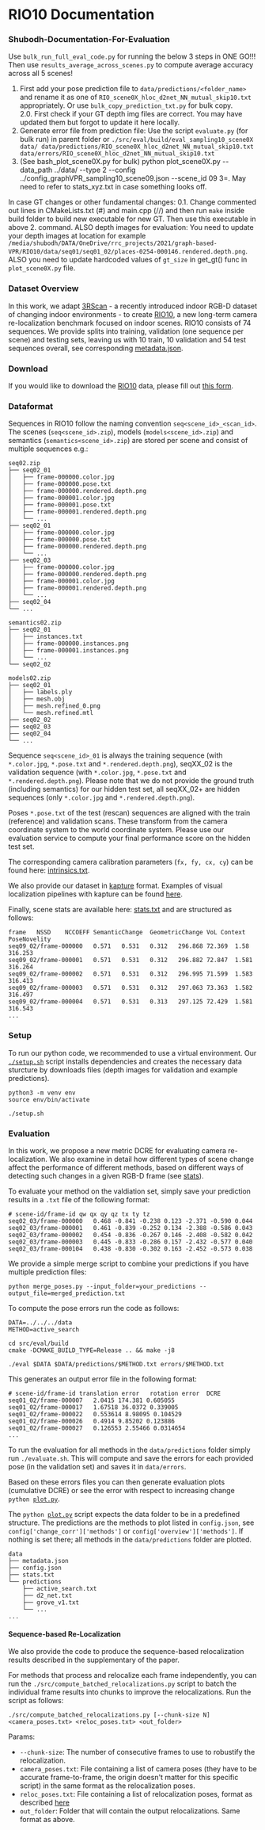 # RIO10 Documentation

### Shubodh-Documentation-For-Evaluation

Use `bulk_run_full_eval_code.py` for running the below 3 steps in ONE GO!!! Then use `results_average_across_scenes.py` to compute average accuracy across all 5 scenes!

1. First add your pose prediction file to `data/predictions/<folder_name>` and rename it as one of `RIO_scene0X_hloc_d2net_NN_mutual_skip10.txt` appropriately. Or use `bulk_copy_prediction_txt.py` for bulk copy.   
2.0. First check if your GT depth img files are correct. You may have updated them but forgot to update it here locally.
2. Generate error file from prediction file: Use the script `evaluate.py` (for bulk run) in parent folder or `./src/eval/build/eval_sampling10_scene0X data/ data/predictions/RIO_scene0X_hloc_d2net_NN_mutual_skip10.txt data/errors/RIO_scene0X_hloc_d2net_NN_mutual_skip10.txt`
3. (See bash_plot_scene0X.py for bulk) python plot_scene0X.py --data_path ../data/ --type 2 --config ../config_graphVPR_sampling10_scene09.json --scene_id 09
3=. May need to refer to stats_xyz.txt in case something looks off.

In case GT changes or other fundamental changes:
0.1. Change commented out lines in CMakeLists.txt (#) and main.cpp (//) and then run `make` inside build folder to build new executable for new GT. Then use this executable in above 2. command. ALSO depth images for evaluation: You need to update your depth images at location for example `/media/shubodh/DATA/OneDrive/rrc_projects/2021/graph-based-VPR/RIO10/data/seq01/seq01_02/places-0254-000146.rendered.depth.png`. ALSO you need to update hardcoded values of `gt_size` in get_gt() func in `plot_scene0X.py` file.

### Dataset Overview

In this work, we adapt [3RScan](https://waldjohannau.github.io/RIO) - a recently introduced indoor RGB-D dataset of changing indoor environments - to create [RIO10](https://waldjohannau.github.io/RIO10), a new long-term camera re-localization benchmark focused on indoor scenes. RIO10 consists of 74 sequences. We provide splits into training, validation (one sequence per scene) and testing sets, leaving us with 10 train, 10 validation and 54 test sequences overall, see corresponding [metadata.json](data/metadata.json).

### Download

If you would like to download the [RIO10](https://waldjohannau.github.io/RIO10) data, please fill out [this form](https://docs.google.com/forms/d/e/1FAIpQLScA-zciAgxMz7r8xirsPQodeQnPk2XA68yBpSxP10167B-M_g/viewform?usp=sf_link). 

### Dataformat

Sequences in RIO10 follow the naming convention `seq<scene_id>_<scan_id>`. The scenes (`seq<scene_id>.zip`), models (`models<scene_id>.zip`) and semantics (`semantics<scene_id>.zip`) are stored per scene and consist of multiple sequences e.g.:
    
```
seq02.zip
├── seq02_01
│   ├── frame-000000.color.jpg
│   ├── frame-000000.pose.txt
│   ├── frame-000000.rendered.depth.png
│   ├── frame-000001.color.jpg
│   ├── frame-000001.pose.txt
│   ├── frame-000001.rendered.depth.png
│   └── ...
├── seq02_01
│   ├── frame-000000.color.jpg
│   ├── frame-000000.pose.txt
│   ├── frame-000000.rendered.depth.png
│   └── ...
├── seq02_03
│   ├── frame-000000.color.jpg
│   ├── frame-000000.rendered.depth.png
│   ├── frame-000001.color.jpg
│   ├── frame-000001.rendered.depth.png
│   └── ...
├── seq02_04
└── ...
```

```
semantics02.zip
├── seq02_01
│   ├── instances.txt
│   ├── frame-000000.instances.png
│   ├── frame-000001.instances.png
│   └── ...
└── seq02_02
```

```
models02.zip
├── seq02_01
│   ├── labels.ply
│   ├── mesh.obj
│   ├── mesh.refined_0.png
│   └── mesh.refined.mtl
├── seq02_02
├── seq02_03
├── seq02_04
└── ...
```

Sequence `seq<scene_id>_01` is always the training sequence (with `*.color.jpg`, `*.pose.txt` and `*.rendered.depth.png`), seqXX_02 is the validation sequence (with `*.color.jpg`, `*.pose.txt` and `*.rendered.depth.png`). Please note that we do not provide the ground truth (including semantics) for our hidden test set, all seqXX_02+ are hidden sequences (only `*.color.jpg` and `*.rendered.depth.png`).

Poses `*.pose.txt` of the test (rescan) sequences are aligned with the train (reference) and validation scans. These transform from the camera coordinate system to the world coordinate system. Please use our evaluation service to compute your final performance score on the hidden test set.

The corresponding camera calibration parameters (`fx, fy, cx, cy`) can be found here: [intrinsics.txt](data/intrinsics.txt).

We also provide our dataset in [kapture](https://github.com/naver/kapture) format. Examples of visual localization pipelines with kapture can be found [here](https://github.com/naver/kapture-localization).

Finally, scene stats are available here: [stats.txt](data/stats.txt) and are structured as follows:

```
frame	NSSD	NCCOEFF	SemanticChange	GeometricChange	VoL	Context	PoseNovelity
seq09_02/frame-000000	0.571	0.531	0.312	296.868	72.369	1.58	316.253
seq09_02/frame-000001	0.571	0.531	0.312	296.882	72.847	1.581	316.264
seq09_02/frame-000002	0.571	0.531	0.312	296.995	71.599	1.583	316.413
seq09_02/frame-000003	0.571	0.531	0.312	297.063	73.363	1.582	316.497
seq09_02/frame-000004	0.571	0.531	0.313	297.125	72.429	1.581	316.543
...
```

### Setup

To run our python code, we recommended to use a virtual environment. Our [`./setup.sh`](setup.sh) script installs dependencies and creates the necessary data sturcture by downloads files (depth images for validation and example predictions).

```
python3 -m venv env
source env/bin/activate

./setup.sh
```

### Evaluation

In this work, we propose a new metric DCRE for evaluating camera re-localization. We also examine in detail how different types of scene change affect the performance of different methods, based on different ways of detecting such changes in a given RGB-D frame (see [stats](data/stats.txt)).

To evaluate your method on the valdiation set, simply save your prediction results in a `.txt` file of the following format:

```
# scene-id/frame-id qw qx qy qz tx ty tz
seq02_03/frame-000000	0.468 -0.841 -0.238 0.123 -2.371 -0.590 0.044
seq02_03/frame-000001	0.461 -0.839 -0.252 0.134 -2.388 -0.586 0.043
seq02_03/frame-000002	0.454 -0.836 -0.267 0.146 -2.408 -0.582 0.042
seq02_03/frame-000003	0.445 -0.833 -0.286 0.157 -2.432 -0.577 0.040
seq02_03/frame-000104	0.438 -0.830 -0.302 0.163 -2.452 -0.573 0.038
```

We provide a simple merge script to combine your predictions if you have multiple prediction files:

```
python merge_poses.py --input_folder=your_predictions --output_file=merged_prediction.txt
```

To compute the pose errors run the code as follows: 

```
DATA=../../../data
METHOD=active_search

cd src/eval/build
cmake -DCMAKE_BUILD_TYPE=Release .. && make -j8

./eval $DATA $DATA/predictions/$METHOD.txt errors/$METHOD.txt
```

This generates an output error file in the following format:

```
# scene-id/frame-id	translation error	rotation error	DCRE
seq01_02/frame-000007	2.0415 174.381 0.605055
seq01_02/frame-000017	1.67518 36.0372 0.339005
seq01_02/frame-000022	0.553614 8.98095 0.104529
seq01_02/frame-000026	0.4914 9.85202 0.123886
seq01_02/frame-000027	0.126553 2.55466 0.0314654
...
```

To run the evaluation for all methods in the `data/predictions` folder simply run `./evaluate.sh`. This will compute and save the errors for each provided pose (in the validation set) and saves it in `data/errors`.

Based on these errors files you can then generate evaluation plots (cumulative DCRE) or see the error with respect to increasing change  `python `[`plot.py`](src/plot.py).


The `python `[`plot.py`](src/plot.py) script expects the data folder to be in a predefined structure. The predictions are the methods to plot listed in `config.json`, see `config['change_corr']['methods']` or `config['overview']['methods']`. If nothing is set there; all methods in the `data/predictions` folder are plotted.

```
data
├── metadata.json
├── config.json
├── stats.txt
└── predictions
    ├── active_search.txt
    ├── d2_net.txt
    ├── grove_v1.txt
    └── ...
...
```

#### Sequence-based Re-Localization

We also provide the code to produce the sequence-based relocalization results described in the supplementary of the paper.

For methods that process and relocalize each frame independently, you can run
the `./src/compute_batched_relocalizations.py` script to batch the individual frame results into chunks to improve the relocalizations.
Run the script as follows:

`./src/compute_batched_relocalizations.py [--chunk-size N] <camera_poses.txt> <reloc_poses.txt> <out_folder>`

Params:
- `--chunk-size`: The number of consecutive frames to use to robustify the relocalization.
- `camera_poses.txt`: File containing a list of camera poses (they have to be accurate frame-to-frame, the origin doesn't matter for this specific script) in the same format as the relocalization poses.
- `reloc_poses.txt`: File containing a list of relocalization poses, format as described [here](#evaluation)
- `out_folder`: Folder that will contain the output relocalizations. Same format as above.
